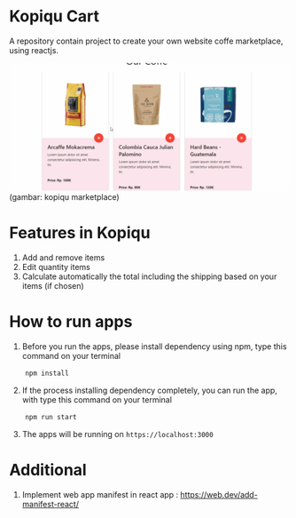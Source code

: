 # Kopiqu Cart
A repository contain project to create your own website coffe marketplace, using reactjs.

![kopiqu marketplace](./docs/kopiqu.gif)  
(gambar: kopiqu marketplace)
# Features in Kopiqu
1. Add and remove items
2. Edit quantity items
3. Calculate automatically the total including the shipping based on your  items (if chosen)

# How to run apps
1. Before you run the apps, please install dependency using npm, type this command on your terminal   
```bash
    npm install
```
2. If the process installing dependency completely, you can run the app, with type this command on your terminal  
```bash
    npm run start
```
3. The apps will be running on `https://localhost:3000`

# Additional
1. Implement web app manifest in react app : https://web.dev/add-manifest-react/
